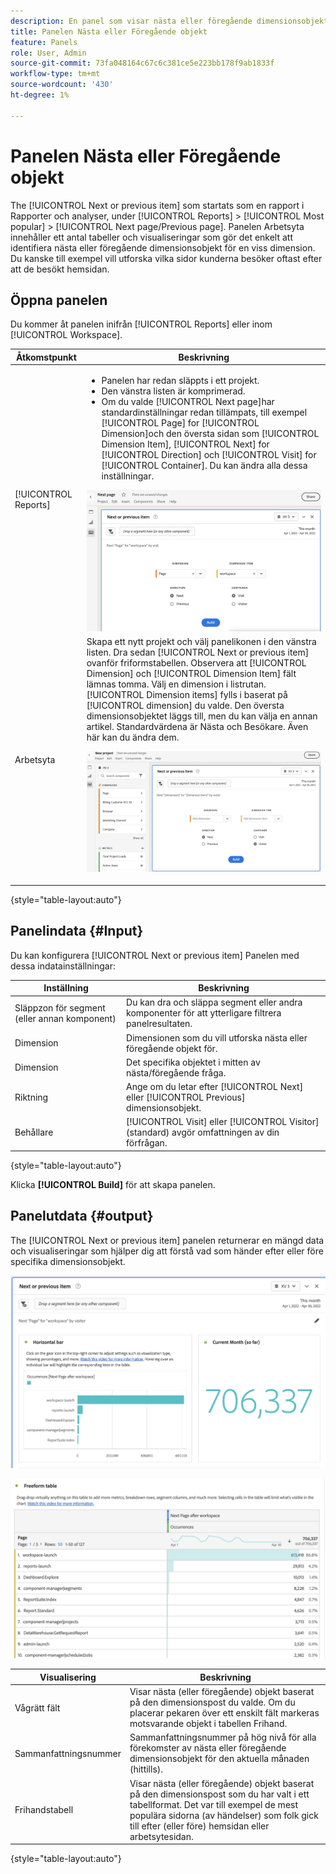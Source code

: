 ```yaml
---
description: En panel som visar nästa eller föregående dimensionsobjekt för en viss dimension.
title: Panelen Nästa eller Föregående objekt
feature: Panels
role: User, Admin
source-git-commit: 73fa048164c67c6c381ce5e223bb178f9ab1833f
workflow-type: tm+mt
source-wordcount: '430'
ht-degree: 1%

---
```



# Panelen Nästa eller Föregående objekt

The [!UICONTROL Next or previous item] som startats som en rapport i Rapporter och analyser, under [!UICONTROL Reports] > [!UICONTROL Most popular] > [!UICONTROL Next page/Previous page]. Panelen Arbetsyta innehåller ett antal tabeller och visualiseringar som gör det enkelt att identifiera nästa eller föregående dimensionsobjekt för en viss dimension. Du kanske till exempel vill utforska vilka sidor kunderna besöker oftast efter att de besökt hemsidan.

## Öppna panelen

Du kommer åt panelen inifrån [!UICONTROL Reports] eller inom [!UICONTROL Workspace].

| Åtkomstpunkt | Beskrivning |
| --- | --- |
| [!UICONTROL Reports] | <ul><li>Panelen har redan släppts i ett projekt.</li><li>Den vänstra listen är komprimerad.</li><li>Om du valde [!UICONTROL Next page]har standardinställningar redan tillämpats, till exempel [!UICONTROL Page] for [!UICONTROL Dimension]och den översta sidan som [!UICONTROL Dimension Item], [!UICONTROL Next] for [!UICONTROL Direction] och [!UICONTROL Visit] for [!UICONTROL Container]. Du kan ändra alla dessa inställningar.</li></ul>![Panelen Nästa/Föregående](assets/next-previous.png) |
| Arbetsyta | Skapa ett nytt projekt och välj panelikonen i den vänstra listen. Dra sedan [!UICONTROL Next or previous item] ovanför friformstabellen. Observera att [!UICONTROL Dimension] och [!UICONTROL Dimension Item] fält lämnas tomma. Välj en dimension i listrutan. [!UICONTROL Dimension items] fylls i baserat på [!UICONTROL dimension] du valde. Den översta dimensionsobjektet läggs till, men du kan välja en annan artikel. Standardvärdena är Nästa och Besökare. Även här kan du ändra dem.<p>![Panelen Nästa/Föregående](assets/next-previous2.png) |

{style=&quot;table-layout:auto&quot;}

## Panelindata {#Input}

Du kan konfigurera [!UICONTROL Next or previous item] Panelen med dessa indatainställningar:

| Inställning | Beskrivning |
| --- | --- |
| Släppzon för segment (eller annan komponent) | Du kan dra och släppa segment eller andra komponenter för att ytterligare filtrera panelresultaten. |
| Dimension | Dimensionen som du vill utforska nästa eller föregående objekt för. |
| Dimension | Det specifika objektet i mitten av nästa/föregående fråga. |
| Riktning | Ange om du letar efter [!UICONTROL Next] eller [!UICONTROL Previous] dimensionsobjekt. |
| Behållare | [!UICONTROL Visit] eller [!UICONTROL Visitor] (standard) avgör omfattningen av din förfrågan. |

{style=&quot;table-layout:auto&quot;}

Klicka **[!UICONTROL Build]** för att skapa panelen.

## Panelutdata {#output}

The [!UICONTROL Next or previous item] panelen returnerar en mängd data och visualiseringar som hjälper dig att förstå vad som händer efter eller före specifika dimensionsobjekt.

![Nästa/Föregående panelutdata](assets/next-previous-output.png)

![Nästa/Föregående panelutdata](assets/next-previous-output2.png)

| Visualisering | Beskrivning |
| --- | --- |
| Vågrätt fält | Visar nästa (eller föregående) objekt baserat på den dimensionspost du valde. Om du placerar pekaren över ett enskilt fält markeras motsvarande objekt i tabellen Frihand. |
| Sammanfattningsnummer | Sammanfattningsnummer på hög nivå för alla förekomster av nästa eller föregående dimensionsobjekt för den aktuella månaden (hittills). |
| Frihandstabell | Visar nästa (eller föregående) objekt baserat på den dimensionspost som du har valt i ett tabellformat. Det var till exempel de mest populära sidorna (av händelser) som folk gick till efter (eller före) hemsidan eller arbetsytesidan. |

{style=&quot;table-layout:auto&quot;}
